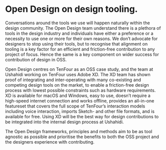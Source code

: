 # Open Design on design tooling.

Conversations around the tools we use will happen naturally within the design community. The Open Design team understand there is a plethora of tools in the design industry and individuals have either a preference or a necessity to use one or more for their own reasons. We don’t advocate for designers to stop using their tools, but to recognise that alignment on tooling is a key factor for an efficient and friction-free contribution to any project of focus. Hence the same is a key component on wider success for contribution of design in OSS.

Open Design centres on TenFour as an OSS case study, and the team at Ushahidi working on TenFour uses Adobe XD. The XD team has shown proof of integrating and inter-operating with many co-existing and competing design tools on the market, to enable a friction-free design process with lowest possible constraints such as hardware requirements. XD is available for macOS and Windows, easy to use, doesn’t require a high-speed internet connection and works offline, provides an all-in-one featureset that covers the full scope of TenFour’s interaction models including voice interaction, imports Sketch- and other file formats, and is available for free. Using XD will be the best way for design contributions to be integrated into the internal design process at Ushahidi.

The Open Design frameworks, principles and methods aim to be as tool agnostic as possible and prioritise the benefits to both the OSS project and the designers experience with contributing.
